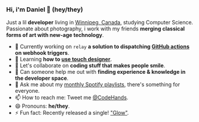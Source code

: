 ### Hi, i'm Daniel 👋 __(hey/they)__
Just a lil **developer** living in [Winnipeg, Canada](https://www.google.com/maps/place/Winnipeg,+MB/@49.8539272,-97.4324,10z/data=!3m1!4b1!4m5!3m4!1s0x52ea73fbf91a2b11:0x2b2a1afac6b9ca64!8m2!3d49.895136!4d-97.1383744), studying Computer Science. Passionate about photography, i work with my friends **merging classical forms of art with new-age technology**. 

- 🔭 Currently working on `relay` **a solution to dispatching [GitHub actions](https://github.com/features/actions) on webhook triggers**.
- 🌱 Learning **how to [use touch designer](https://derivative.ca/product)**.
- 👯 Let's collaborate on **coding stuff that makes people smile**.
- 🤔 Can someone help me out with **finding experience & knowledge in the developer space**.
- 💬 Ask me about my [monthly Spotify playlists](https://open.spotify.com/playlist/4yIg1FWeyLyTvMbHomIcjW?si=KWhCeZ9sSGG4XbadjK93cg), there's something for everyone.
- 📫 How to reach me: Tweet me [@CodeHands](https://twitter.com/@CodeHands).
- 😄 Pronouns: **he/they**.
- ⚡ Fun fact: Recently released a single! ["Glow"](https://open.spotify.com/track**/0wH9574RYPYIfJX8Lwsea4?si=j38Tn29sSgKCpl4yheAK6A).
<!--
**DanielTamkin/DanielTamkin** is a ✨ _special_ ✨ repository because its `README.md` (this file) appears on your GitHub profile.

Here are some ideas to get you started:

-->
